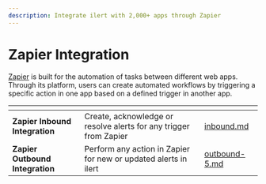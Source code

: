 ```yaml
---
description: Integrate ilert with 2,000+ apps through Zapier
---
```


# Zapier Integration

[Zapier](https://zapier.com/) is built for the automation of tasks between different web apps. Through its platform, users can create automated workflows by triggering a specific action in one app based on a defined trigger in another app.

<table data-card-size="large" data-view="cards"><thead><tr><th></th><th></th><th data-hidden data-card-target data-type="content-ref"></th></tr></thead><tbody><tr><td><strong>Zapier Inbound Integration</strong></td><td>Create, acknowledge or resolve alerts for any trigger from Zapier</td><td><a href="inbound.md">inbound.md</a></td></tr><tr><td><strong>Zapier Outbound Integration</strong></td><td>Perform any action in Zapier for new or updated alerts in ilert</td><td><a href="../../outbound-integrations/outbound-5.md">outbound-5.md</a></td></tr></tbody></table>
